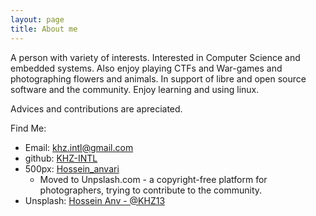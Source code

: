 ```yaml
---
layout: page
title: About me 
---
```

A person with variety of interests. Interested in Computer Science and embedded systems. Also enjoy playing CTFs and War-games and photographing flowers and animals. In support of libre and open source software and the community. Enjoy learning and using linux. 


Advices and contributions are apreciated.

Find Me:
+ Email: <a href="mailto:khz.intl@gmail.com">khz.intl@gmail.com</a>
+ github: <a href="https://www.github.com/khz-intl/" target="_blank">KHZ-INTL</a>
+ 500px: <a href="https://www.500px.com/hossein_anvari/" target="_blank">Hossein_anvari</a>
  + Moved to Unpslash.com - a copyright-free platform for photographers, trying to contribute to the community.
+ Unsplash: <a href="https://unsplash.com/@khz13" target="_blank">Hossein Anv - @KHZ13</a>

